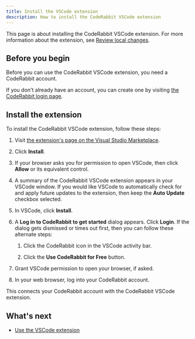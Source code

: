 ```yaml
---
title: Install the VSCode extension
description: How to install the CodeRabbit VSCode extension
---
```


This page is about installing the CodeRabbit VSCode extension. For more information about the extension, see
[Review local changes](/code-editors).

## Before you begin

Before you can use the CodeRabbit VSCode extension, you need a CodeRabbit account.

If you don't already have an account, you can create one by visiting [the CodeRabbit login page](https://app.coderabbit.ai/login).

## Install the extension

To install the CodeRabbit VSCode extension, follow these steps:

1. Visit [the extension's page on the Visual Studio Marketplace](https://marketplace.visualstudio.com/items?itemName=CodeRabbit.coderabbit-vscode).

1. Click **Install**.

1. If your browser asks you for permission to open VSCode, then click **Allow** or its equivalent control.

1. A summary of the CodeRabbit VSCode extension appears in your VSCode window. If you would like VSCode to automatically check for and apply future updates to the extension, then keep the **Auto Update** checkbox selected.

1. In VSCode, click **Install**.

1. A **Log in to CodeRabbit to get started** dialog appears. Click **Login**. If the dialog gets dismissed or times out first, then you can follow these alternate steps:

   1. Click the CodeRabbit icon in the VSCode activity bar.

   1. Click the **Use CodeRabbit for Free** button.

1. Grant VSCode permission to open your browser, if asked.

1. In your web browser, log into your CodeRabbit account.

This connects your CodeRabbit account with the CodeRabbit VSCode extension.

## What's next

- [Use the VSCode extension](/guides/use-vscode)
